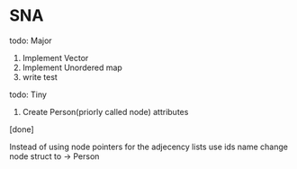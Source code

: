 # SNA
 
todo: Major
1) Implement Vector
2) Implement Unordered map
3) write test

todo: Tiny
1) Create Person(priorly called node) attributes


[done] 

Instead of using node pointers for the adjecency lists use ids
name change node struct to -> Person 
